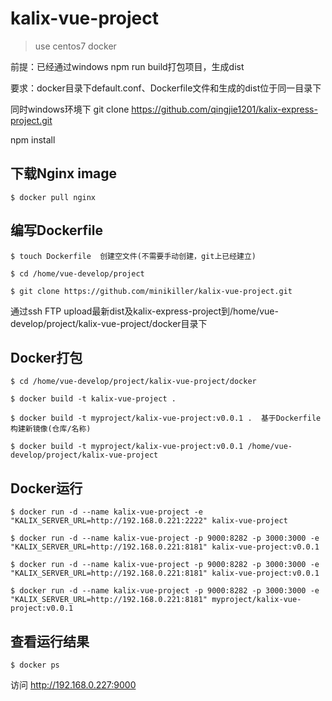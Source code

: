 # kalix-vue-project

> use centos7 docker

前提：已经通过windows npm run build打包项目，生成dist

要求：docker目录下default.conf、Dockerfile文件和生成的dist位于同一目录下

同时windows环境下 git clone https://github.com/qingjie1201/kalix-express-project.git

npm install

## 下载Nginx image

```
$ docker pull nginx
```

## 编写Dockerfile

```
$ touch Dockerfile  创建空文件(不需要手动创建，git上已经建立)

$ cd /home/vue-develop/project

$ git clone https://github.com/minikiller/kalix-vue-project.git
```

通过ssh FTP upload最新dist及kalix-express-project到/home/vue-develop/project/kalix-vue-project/docker目录下

## Docker打包

```
$ cd /home/vue-develop/project/kalix-vue-project/docker

$ docker build -t kalix-vue-project .

$ docker build -t myproject/kalix-vue-project:v0.0.1 .  基于Dockerfile构建新镜像(仓库/名称)

$ docker build -t myproject/kalix-vue-project:v0.0.1 /home/vue-develop/project/kalix-vue-project
```

## Docker运行

```
$ docker run -d --name kalix-vue-project -e "KALIX_SERVER_URL=http://192.168.0.221:2222" kalix-vue-project

$ docker run -d --name kalix-vue-project -p 9000:8282 -p 3000:3000 -e "KALIX_SERVER_URL=http://192.168.0.221:8181" kalix-vue-project:v0.0.1

$ docker run -d --name kalix-vue-project -p 9000:8282 -p 3000:3000 -e "KALIX_SERVER_URL=http://192.168.0.221:8181" kalix-vue-project:v0.0.1

$ docker run -d --name kalix-vue-project -p 9000:8282 -p 3000:3000 -e "KALIX_SERVER_URL=http://192.168.0.221:8181" myproject/kalix-vue-project:v0.0.1
```

## 查看运行结果

```
$ docker ps
```

访问 http://192.168.0.227:9000
